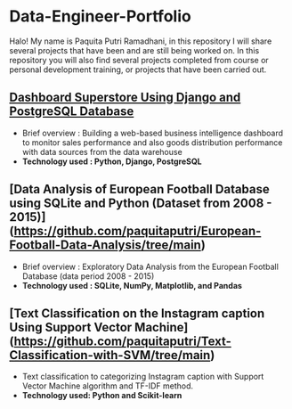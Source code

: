 # Data-Engineer-Portfolio
Halo! My name is Paquita Putri Ramadhani, in this repository I will share several projects that have been and are still being worked on. In this repository you will also find several projects completed from course or personal development training, or projects that have been carried out.


## [Dashboard Superstore Using Django and PostgreSQL Database](https://github.com/paquitaputri/Data-Warehouse-for-Business-Intelligence-Dashboard-Using-PostgreSQL-Database)
* Brief overview : Building a web-based business intelligence dashboard to monitor sales performance and also goods distribution performance with data sources from the data warehouse
* **Technology used : Python, Django, PostgreSQL**
  

## [Data Analysis of European Football Database using SQLite and Python (Dataset from 2008 - 2015)] (https://github.com/paquitaputri/European-Football-Data-Analysis/tree/main)
* Brief overview : Exploratory Data Analysis from the European Football Database (data period 2008 - 2015)
* **Technology used : SQLite, NumPy, Matplotlib, and Pandas**


## [Text Classification on the Instagram caption Using Support Vector Machine] (https://github.com/paquitaputri/Text-Classification-with-SVM/tree/main)
* Text classification to categorizing Instagram caption with Support Vector Machine algorithm and TF-IDF method. 
* **Technology used: Python and Scikit-learn**

